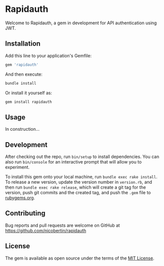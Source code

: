 # Rapidauth

Welcome to Rapidauth, a gem in development for API authentication using JWT.

## Installation

Add this line to your application's Gemfile:

```ruby
gem 'rapidauth'
```

And then execute:
```bash
bundle install
```

Or install it yourself as:
```bash
gem install rapidauth
```

## Usage

In construction...

## Development

After checking out the repo, run `bin/setup` to install dependencies. You can also run `bin/console` for an interactive prompt that will allow you to experiment.

To install this gem onto your local machine, run `bundle exec rake install`. To release a new version, update the version number in `version.rb`, and then run `bundle exec rake release`, which will create a git tag for the version, push git commits and the created tag, and push the `.gem` file to [rubygems.org](https://rubygems.org).

## Contributing

Bug reports and pull requests are welcome on GitHub at https://github.com/nicobertin/rapidauth

## License

The gem is available as open source under the terms of the [MIT License](https://opensource.org/licenses/MIT).
